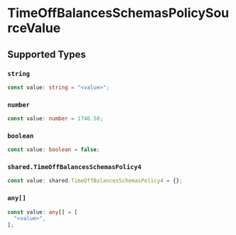 # TimeOffBalancesSchemasPolicySourceValue


## Supported Types

### `string`

```typescript
const value: string = "<value>";
```

### `number`

```typescript
const value: number = 1746.58;
```

### `boolean`

```typescript
const value: boolean = false;
```

### `shared.TimeOffBalancesSchemasPolicy4`

```typescript
const value: shared.TimeOffBalancesSchemasPolicy4 = {};
```

### `any[]`

```typescript
const value: any[] = [
  "<value>",
];
```

